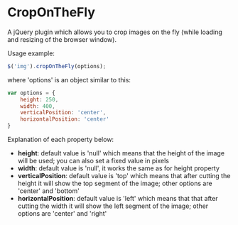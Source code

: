 CropOnTheFly
============

A jQuery plugin which allows you to crop images on the fly (while loading and resizing of the browser window).

Usage example:

```javascript
$('img').cropOnTheFly(options);
```

where 'options' is an object similar to this:

```javascript
var options = {
    height: 250,
    width: 400,
    verticalPosition: 'center',
    horizontalPosition: 'center'
}
```

Explanation of each property below:

* **height**: default value is 'null' which means that the height of the image will be used; you can also set a fixed value in pixels
* **width**: default value is 'null', it works the same as for height property
* **verticalPosition**: default value is 'top' which means that after cutting the height it will show the top segment of the image; other options are 'center' and 'bottom'
* **horizontalPosition**: default value is 'left' which means that that after cutting the width it will show the left segment of the image; other options are 'center' and 'right'

